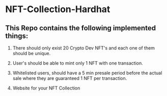 # NFT-Collection-Hardhat

## This Repo contains the following implemented things:

1) There should only exist 20 Crypto Dev NFT's and each one of them should be unique.

2) User's should be able to mint only 1 NFT with one transaction.

3) Whitelisted users, should have a 5 min presale period before the actual sale where they are guaranteed 1 NFT per transaction.

4) Website for your NFT Collection
